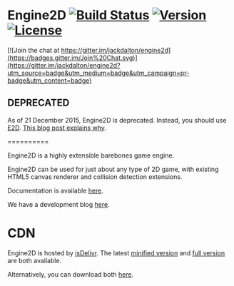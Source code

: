 # Engine2D [![Build Status](https://travis-ci.org/jackdalton/engine2d.svg?branch=master)](https://travis-ci.org/jackdalton/engine2d) [![Version](http://badge-server.herokuapp.com/github/release/jackdalton/engine2d.svg?label=version)](https://github.com/jackdalton/engine2d/releases/latest) [![License](http://badge-server.herokuapp.com/github/license/jackdalton/engine2d.svg)](https://github.com/jackdalton/engine2d/blob/master/LICENSE)

[![Join the chat at https://gitter.im/jackdalton/engine2d](https://badges.gitter.im/Join%20Chat.svg)](https://gitter.im/jackdalton/engine2d?utm_source=badge&utm_medium=badge&utm_campaign=pr-badge&utm_content=badge)

## DEPRECATED

As of 21 December 2015, Engine2D is deprecated. Instead, you should use [E2D](https://github.com/jackdalton/e2d). [This blog post explains why](http://jackdalton.org/engine2d-devblog/engine2d,javascript/2015/12/21/deprecated.html).

==========

Engine2D is a highly extensible barebones game engine.

Engine2D can be used for just about any type of 2D game, with existing HTML5 canvas renderer and collision detection extensions.

Documentation is available [here](http://jackdalton.org/engine2d/main/).

We have a development blog [here](http://jackdalton.org/engine2d-devblog).

# CDN

Engine2D is hosted by [jsDelivr](http://www.jsdelivr.com/projects/engine2d). The latest [minified version](https://cdn.jsdelivr.net/engine2d/latest/engine2d.min.js) and [full version](https://cdn.jsdelivr.net/engine2d/latest/engine2d.js) are both available.

Alternatively, you can download both [here](https://cdn.jsdelivr.net/engine2d/latest/engine2d.zip).
